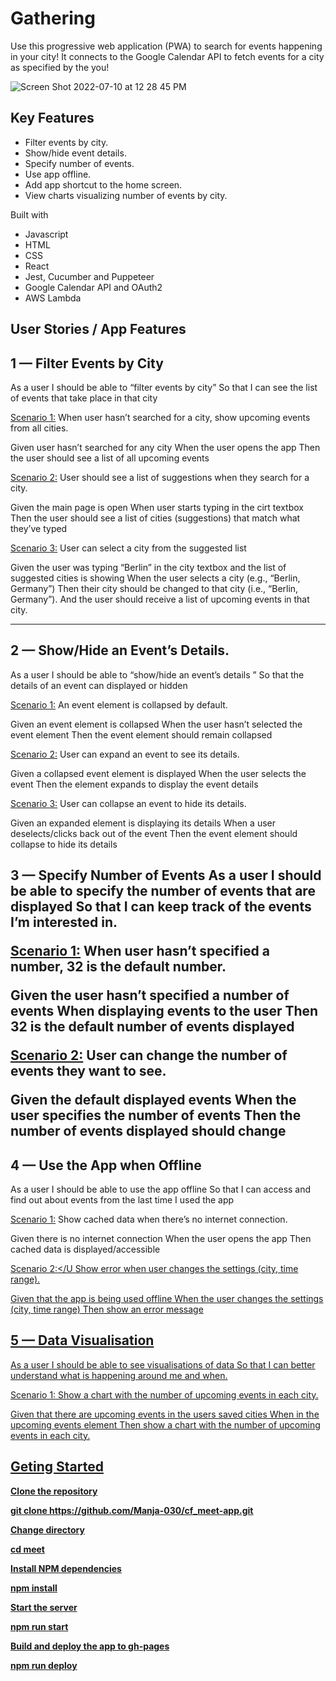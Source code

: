 <h1>Gathering</h2>

Use this progressive web application (PWA) to search for events happening in your city! It connects to the Google Calendar API to fetch events for a city as specified by the you!

![Screen Shot 2022-07-10 at 12 28 45 PM](https://user-images.githubusercontent.com/88624211/178236186-4f85d878-91e1-4583-be54-2ec740653c32.png)

<h2>Key Features</h2>
<ul>
<li>Filter events by city.</li>
<li>Show/hide event details.</li>
<li>Specify number of events.</li>
<li>Use app offline.</li>
<li>Add app shortcut to the home screen.</li>
<li>View charts visualizing number of events by city.</li>
</ul>

Built with
<ul>
<li>Javascript</li>
<li>HTML</li>
<li>CSS</li>
<li>React</li>
<li>Jest, Cucumber and Puppeteer</li>
<li>Google Calendar API and OAuth2</li>
<li>AWS Lambda</li>
</ul>

<h2>User Stories / App Features</h2>

<h2>1 — Filter Events by City</h2>
As a user
I should be able to “filter events by city”
So that I can see the list of events that take place in that city

<u>Scenario 1:</u>
When user hasn’t searched for a city, show upcoming events from all cities.

Given user hasn’t searched for any city
When the user opens the app
Then the user should see a list of all upcoming events

<u>Scenario 2:</u>
User should see a list of suggestions when they search for a city.

Given the main page is open
When user starts typing in the cirt textbox
Then the user should see a list of cities (suggestions) that match what they’ve typed

<u>Scenario 3:</u>
User can select a city from the suggested list

Given the user was typing “Berlin” in the city textbox and the list of suggested cities is showing
When the user selects a city (e.g., “Berlin, Germany”)
Then their city should be changed to that city (i.e., “Berlin, Germany”). And the user should receive a list of upcoming events in that city.

---

<h2>2 — Show/Hide an Event’s Details.</h2>
As a user
I should be able to “show/hide an event’s details ”
So that the details of an event can displayed or hidden

<u>Scenario 1:</u>
An event element is collapsed by default.

Given an event element is collapsed
When the user hasn’t selected the event element
Then the event element should remain collapsed

<u>Scenario 2:</u>
User can expand an event to see its details.

Given a collapsed event element is displayed
When the user selects the event
Then the element expands to display the event details

<u>Scenario 3:</u>
User can collapse an event to hide its details.

Given an expanded element is displaying its details
When a user deselects/clicks back out of the event
Then the event element should collapse to hide its details

<h2>3 — Specify Number of Events</u>
As a user
I should be able to specify the number of events that are displayed
So that I can keep track of the events I’m interested in.

<u>Scenario 1:</u>
When user hasn’t specified a number, 32 is the default number.

Given the user hasn’t specified a number of events
When displaying events to the user
Then 32 is the default number of events displayed

<u>Scenario 2:</u>
User can change the number of events they want to see.

Given the default displayed events
When the user specifies the number of events
Then the number of events displayed should change

<h2>4 — Use the App when Offline</h2>
As a user
I should be able to use the app offline
So that I can access and find out about events from the last time I used the app

<u>Scenario 1:</u>
Show cached data when there’s no internet connection.

Given there is no internet connection
When the user opens the app
Then cached data is displayed/accessible

<u>Scenario 2:</U
Show error when user changes the settings (city, time range).

Given that the app is being used offline
When the user changes the settings (city, time range)
Then show an error message

<h2>5 — Data Visualisation</h2>
As a user
I should be able to see visualisations of data
So that I can better understand what is happening around me and when.

<u>Scenario 1:</u>
Show a chart with the number of upcoming events in each city.

Given that there are upcoming events in the users saved cities
When in the upcoming events element
Then show a chart with the number of upcoming events in each city.

<h2>Geting Started</h2>

<b>Clone the repository

git clone https://github.com/Manja-030/cf_meet-app.git

<b>Change directory</b>

cd meet

<b>Install NPM dependencies</b>

npm install

<b>Start the server</b>

npm run start

<b>Build and deploy the app to gh-pages</b>

npm run deploy
